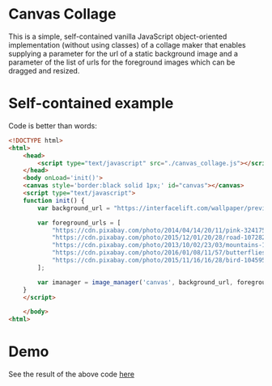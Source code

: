 # Canvas Collage
This is a simple, self-contained vanilla JavaScript object-oriented implementation (without using classes) of a collage maker 
that enables supplying a parameter for the url of a static background image and a parameter of the list of urls for the foreground images which can be dragged and resized.

# Self-contained example
Code is better than words:

```html
<!DOCTYPE html>
<html>
    <head>
        <script type="text/javascript" src="./canvas_collage.js"></script>
    </head>
    <body onLoad='init()'>
    <canvas style='border:black solid 1px;' id="canvas"></canvas>
    <script type="text/javascript">
    function init() {
        var background_url = "https://interfacelift.com/wallpaper/previews/03474_rollingplanes_large@1x.jpg";

        var foreground_urls = [
            "https://cdn.pixabay.com/photo/2014/04/14/20/11/pink-324175_640.jpg",
            "https://cdn.pixabay.com/photo/2015/12/01/20/28/road-1072823_640.jpg",
            "https://cdn.pixabay.com/photo/2013/10/02/23/03/mountains-190055_640.jpg",
            "https://cdn.pixabay.com/photo/2016/01/08/11/57/butterflies-1127666_640.jpg",
            "https://cdn.pixabay.com/photo/2015/11/16/16/28/bird-1045954_640.jpg"
        ];

        var imanager = image_manager('canvas', background_url, foreground_urls);
    }
    </script>

    </body>
<html>
```
# Demo
See the result of the above code  [here](https://fixpix.net/canvas_collage.html)
